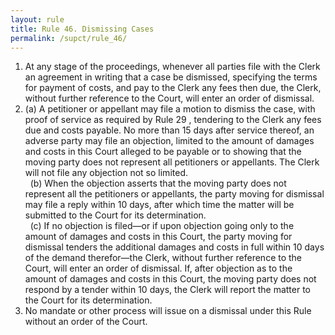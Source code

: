 ```yaml
---
layout: rule
title: Rule 46. Dismissing Cases
permalink: /supct/rule_46/
---
```


1. At any stage of the proceedings, whenever all parties file with the Clerk an agreement in writing that a case be dismissed, specifying the terms for payment of costs, and pay to the Clerk any fees then due, the Clerk, without further reference to the Court, will enter an order of dismissal.<br>
2. (a) A petitioner or appellant may file a motion to dismiss the case, with proof of service as required by Rule 29 , tendering to the Clerk any fees due and costs payable. No more than 15 days after service thereof, an adverse party may file an objection, limited to the amount of damages and costs in this Court alleged to be payable or to showing that the moving party does not represent all petitioners or appellants. The Clerk will not file any objection not so limited.<br>
&nbsp;&nbsp;(b) When the objection asserts that the moving party does not represent all the petitioners or appellants, the party moving for dismissal may file a reply within 10 days, after which time the matter will be submitted to the Court for its determination.<br>
&nbsp;&nbsp;(c) If no objection is filed—or if upon objection going only to the amount of damages and costs in this Court, the party moving for dismissal tenders the additional damages and costs in full within 10 days of the demand therefor—the Clerk, without further reference to the Court, will enter an order of dismissal. If, after objection as to the amount of damages and costs in this Court, the moving party does not respond by a tender within 10 days, the Clerk will report the matter to the Court for its determination.<br>
3. No mandate or other process will issue on a dismissal under this Rule without an order of the Court.<br>